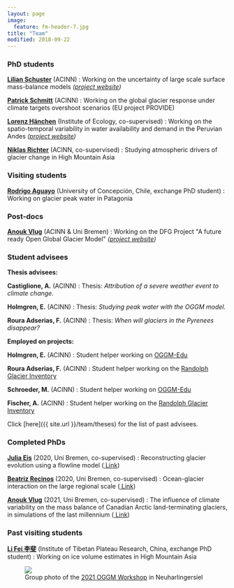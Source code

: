 ```yaml
---
layout: page
image:
  feature: fm-header-7.jpg
title: "Team"
modified: 2018-09-22
---
```


### PhD students

<b><u> <a href="https://www.uibk.ac.at/acinn/people/lilian-schuster.html.en">Lilian Schuster</a></u></b> (ACINN)
: Working on the uncertainty of large scale surface mass-balance models *([project website](https://www.uibk.ac.at/acinn/research/ice-and-climate/projects/uncertainties-glacier-smb.html.en))*

<b><u> <a href="https://www.uibk.ac.at/acinn/people/patrick-schmitt.html.en">Patrick Schmitt</a></u></b> (ACINN)
: Working on the global glacier response under climate targets overshoot scenarios (EU project PROVIDE)

<b><u> <a href="http://www.biomet.co.at/people/lorenz-hanchen/">Lorenz Hänchen</a></u></b> (Institute of Ecology, co-supervised)
: Working on the spatio-temporal variability in water availability and demand in the Peruvian Andes *([project website](https://agroclim-huaraz.info))*

<b><u> <a href="https://www.uibk.ac.at/acinn/people/niklas-richter.html.en">Niklas Richter</a></u></b> (ACINN, co-supervised)
: Studying atmospheric drivers of glacier change in High Mountain Asia

### Visiting students

<b><u> <a href="https://rodaguayo.github.io/">Rodrigo Aguayo</a></u></b> (University of Concepción, Chile, exchange PhD student)
: Working on glacier peak water in Patagonia

### Post-docs

<b><u> <a href="https://www.uibk.ac.at/acinn/people/anouk-vlug.html.en">Anouk Vlug</a></u></b> (ACINN & Uni Bremen)
: Working on the DFG Project "A future ready Open Global Glacier Model" *([project website](https://oggm.org))*

### Student advisees

**Thesis advisees:**

**Castiglione, A.** (ACINN)
: Thesis: *Attribution of a severe weather event to climate change.*

**Holmgren, E.** (ACINN)
: Thesis: *Studying peak water with the OGGM model.*

**Roura Adserias, F.** (ACINN)
: Thesis: *When will glaciers in the Pyrenees disappear?*

**Employed on projects:**

**Holmgren, E.** (ACINN)
: Student helper working on [<u>OGGM-Edu</u>](http://edu.oggm.org)

**Roura Adserias, F.** (ACINN)
: Student helper working on the [Randolph Glacier Inventory](http://www.glims.org/RGI/)

**Schroeder, M.** (ACINN)
: Student helper working on [<u>OGGM-Edu</u>](http://edu.oggm.org)

**Fischer, A.** (ACINN)
: Student helper working on the [Randolph Glacier Inventory](http://www.glims.org/RGI/)

Click [here]({{ site.url }}/team/theses) for the list of past advisees.

### Completed PhDs

<b><u> <a href="https://geographie.uni-bremen.de/index.php?option=com_jresearch&view=member&task=show&id=81">Julia Eis</a></u></b> (2020, Uni Bremen, co-supervised)
: Reconstructing glacier evolution using a flowline model ([<i class="fa fa-file-pdf-o" aria-hidden="true"></i> Link](https://media.suub.uni-bremen.de/handle/elib/4635))

<b><u> <a href="https://www.researchgate.net/profile/Beatriz_Recinos">Beatriz Recinos</a></u></b> (2020, Uni Bremen, co-supervised)
: Ocean-glacier interaction on the large regional scale ([<i class="fa fa-file-pdf-o" aria-hidden="true"></i> Link](https://media.suub.uni-bremen.de/handle/elib/4637))

<b><u> <a href="https://www.uibk.ac.at/acinn/people/anouk-vlug.html.en">Anouk Vlug</a></u></b> (2021, Uni Bremen, co-supervised)
: The influence of climate variability on the mass balance of Canadian Arctic land-terminating glaciers, in simulations of the last millennium ([<i class="fa fa-file-pdf-o" aria-hidden="true"></i> Link](https://media.suub.uni-bremen.de/handle/elib/5896))

### Past visiting students

<b><u> <a href="https://www.uibk.ac.at/acinn/people/li-fei.html.en">Li Fei 李斐</a></u></b> (Institute of Tibetan Plateau Research, China, exchange PhD student)
: Working on ice volume estimates in High Mountain Asia

<figure>
    <a href="https://oggm.org/img/blog/5th_workshop/group_picture_hostel.jpg"><img src="https://oggm.org/img/blog/5th_workshop/group_picture_hostel.jpg"></a>
    <figcaption>Group photo of the <u><a href="https://oggm.org/2021/10/12/5th-oggm-worshop-summary/">2021 OGGM Workshop</a></u> in Neuharlingersiel</figcaption>
</figure>


